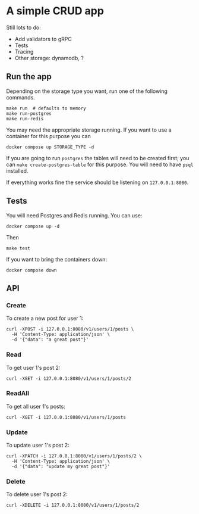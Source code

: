 # A simple CRUD app

Still lots to do:
- Add validators to gRPC
- Tests
- Tracing
- Other storage: dynamodb, ?

## Run the app

Depending on the storage type you want, run one of the following commands.
```
make run  # defaults to memory
make run-postgres
make run-redis
```

You may need the appropriate storage running. If you want to use a container for this purpose you can
```
docker compose up STORAGE_TYPE -d
```
If you are going to run `postgres` the tables will need to be created first; you can `make create-postgres-table` for this purpose. You will need to have `psql` installed.

If everything works fine the service should be listening on `127.0.0.1:8080`.

## Tests

You will need Postgres and Redis running. You can use:
```
docker compose up -d
```
Then
```
make test
```
If you want to bring the containers down:
```
docker compose down
```

## API

### Create

To create a new post for user 1:
```
curl -XPOST -i 127.0.0.1:8080/v1/users/1/posts \
  -H 'Content-Type: application/json' \
  -d '{"data": "a great post"}'
```

### Read

To get user 1's post 2: 
```
curl -XGET -i 127.0.0.1:8080/v1/users/1/posts/2
```

### ReadAll

To get all user 1's posts:
```
curl -XGET -i 127.0.0.1:8080/v1/users/1/posts
```

### Update

To update user 1's post 2: 
```
curl -XPATCH -i 127.0.0.1:8080/v1/users/1/posts/2 \
  -H 'Content-Type: application/json' \
  -d '{"data": "update my great post"}'
```

### Delete

To delete user 1's post 2: 
```
curl -XDELETE -i 127.0.0.1:8080/v1/users/1/posts/2
```
